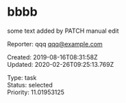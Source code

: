 # bbbb

some text added by PATCH
manual edit

Reporter: qqq <qqq@example.com>  

Created: 2019-08-16T08:31:58Z  
Updated: 2020-02-26T09:25:13.769Z

Type: task  
Status: selected  
Priority: 11.01953125
